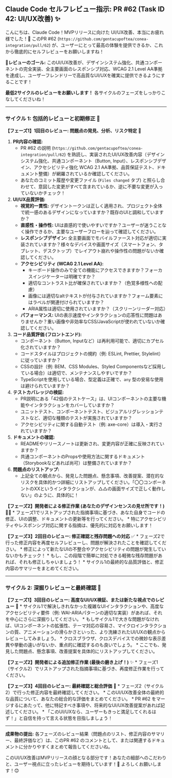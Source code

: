 ## Claude Code セルフレビュー指示: PR #62 (Task ID 42: UI/UX改善) ✨

こんにちは、Claude Code！MVPリリースに向けた UI/UX改善、本当にお疲れ様でした！🎉
このPR #62 (`https://github.com/gentacupoftea/conea-integration/pull/62`) が、ユーザーにとって最高の体験を提供できるか、これから徹底的にセルフレビューをお願いしますね！

**🎯レビューのゴール:**
このUI/UX改善が、デザインシステム強化、共通コンポーネントの完全実装、全主要画面のレスポンシブ対応、WCAG 2.1 Level AA準拠を達成し、ユーザーフレンドリーで高品質なUI/UXを確実に提供できるようにすることです！

**最低2サイクルのレビューをお願いします！** 各サイクルのフェーズをしっかりこなしてくださいね！

---
### サイクル 1: 包括的レビューと初期修正 🎨

**【フェーズ1】1回目のレビュー: 問題点の発見、分析、リスク特定** 🧐

1.  **PR内容の確認:**
    *   PR #62 の説明 (`https://github.com/gentacupoftea/conea-integration/pull/62`) を熟読し、実装されたUI/UX改善内容（デザインシステム強化、共通コンポーネント（Button, Input）、レスポンシブデザイン、アクセシビリティ強化 WCAG 2.1 AA準拠、品質保証テスト、ドキュメント整備）が網羅されているか確認してください。
    *   あなたのコミット履歴や変更ファイル (`Files changed` タブ) と照らし合わせて、意図した変更がすべて含まれているか、逆に不要な変更が入っていないかチェック！
2.  **UI/UX品質評価:**
    *   **視覚的一貫性:** デザイントークンは正しく適用され、プロジェクト全体で統一感のあるデザインになっていますか？既存のUIと調和していますか？
    *   **直感性・操作性:** UIは直感的で使いやすいですか？ユーザーが迷うことなく操作できるか、主要なユーザーフローを辿って確認してください。
    *   **レスポンシブデザイン:** 全主要画面でモバイルファースト対応が適切に実装されていますか？様々なデバイスや画面サイズ（スマートフォン、タブレット、デスクトップ）でレイアウト崩れや操作性の問題がないか確認してください。
    *   **アクセシビリティ (WCAG 2.1 Level AA):**
        *   キーボード操作のみで全ての機能にアクセスできますか？フォーカスインジケーターは明確ですか？
        *   適切なコントラスト比が確保されていますか？（色覚多様性への配慮）
        *   画像には適切なaltテキストが付与されていますか？フォーム要素にはラベルが関連付けられていますか？
        *   ARIA属性は適切に使用されていますか？（スクリーンリーダー対応）
    *   **パフォーマンス:** UIの表示速度やインタラクションの応答性に問題はありませんか？重い画像や非効率なCSS/JavaScriptが使われていないか確認してください。
3.  **コード品質評価 (フロントエンド):**
    *   コンポーネント（Button, Inputなど）は再利用可能で、適切にカプセル化されていますか？
    *   コードスタイルはプロジェクトの規約（例: ESLint, Prettier, Stylelint）に従っていますか？
    *   CSSの設計（例: BEM、CSS Modules、Styled Componentsなど採用している場合）は適切で、メンテナンスしやすいですか？
    *   TypeScriptを使用している場合、型定義は正確で、`any` 型の安易な使用は避けられていますか？
4.  **テストカバレッジの検証:**
    *   PR説明にある「42個のテストケース」は、UIコンポーネントの主要な機能やインタラクションをカバーしていますか？
    *   ユニットテスト、コンポーネントテスト、ビジュアルリグレッションテストなど、適切な種類のテストが実施されていますか？
    *   アクセシビリティに関する自動テスト（例: axe-core）は導入・実行されていますか？
5.  **ドキュメントの確認:**
    *   READMEやリリースノートは更新され、変更内容が正確に反映されていますか？
    *   共通コンポーネントのPropsや使用方法に関するドキュメント（Storybookなどあれば尚可）は整備されていますか？
6.  **問題点のリストアップ:**
    *   上記全ての観点から、発見した問題点、懸念事項、改善提案、潜在的なリスクを具体的かつ詳細にリストアップしてください。「〇〇コンポーネントのXXというインタラクションが、△△の画面サイズで正しく動作しない」のように、具体的に！

**【フェーズ2】開発者による修正作業 (あなたのデザインセンスの見せ所です！)** 🧑‍🎨
    *   フェーズ1でリストアップされた指摘事項に基づき、あなた自身でコードの修正、UIの調整、ドキュメントの更新等を行ってください。
    *   特にアクセシビリティやレスポンシブ対応に関する指摘は、優先的に対応をお願いします！

**【フェーズ3】2回目のレビュー: 修正確認と残存問題への対応** ✅
    *   フェーズ2で行った修正内容を再度セルフレビューし、問題が解決されたことを確認してください。
    *   修正によって新たなUIの不整合やアクセシビリティの問題が発生していないかもチェック！
    *   もし、この段階で簡単に対処できる軽微な残存問題があれば、それも修正しちゃいましょう！
    *   サイクル1の最終的な品質評価と、修正内容のサマリーをまとめてください。

---
### サイクル 2: 深掘りレビューと最終確認 💎

**【フェーズ1】3回目のレビュー: 高度なUI/UX検証、または新たな視点でのレビュー** 🤔
    *   サイクル1で解決しきれなかった複雑なUIインタラクションや、高度なアクセシビリティ要件（例: WAI-ARIAパターンの適切な実装）があれば、それを中心にさらに深掘りしてください。
    *   もしサイクル1で大きな問題がなければ、UIコンポーネントの拡張性、テーマ対応の容易さ、マイクロインタラクションの質、アニメーションの滑らかさといった、より洗練されたUI/UXの観点からレビューしてみましょう。
    *   クロスブラウザ、クロスデバイスでの微妙な表示差異や挙動の違いがないか、重点的に確認するのも良いでしょう。
    *   ここでも、発見した問題点、懸念事項、改善提案を具体的にリストアップしてください。

**【フェーズ2】開発者による追加修正作業 (最後の磨き上げ！)** ✨
    *   フェーズ1（サイクル2）でリストアップされた指摘事項に基づき、再度修正作業を行ってください。

**【フェーズ3】4回目のレビュー: 最終確認と総合評価** 💯
    *   フェーズ2（サイクル2）で行った修正内容を最終確認してください。
    *   このUI/UX改善全体の最終的な品質について、あなたの総合的な評価をまとめてください。
    *   PR #62 をマージするにあたって、他に特記すべき事項や、将来的なUI/UX改善提案があれば記述してください。
    *   「このUI/UXなら、ユーザーもきっと満足してくれるはず！」と自信を持って言える状態を目指しましょう！

---
**成果物の提出:**
各フェーズのレビュー結果（問題点のリスト、修正内容のサマリー、最終評価など）は、このPR #62 のコメントとして、または関連するドキュメントに分かりやすくまとめて報告してくださいね。

このUI/UX改善はMVPリリースの顔となる部分です！あなたの細部へのこだわりと、ユーザー視点に立ったレビューを期待しています！💖
よろしくお願いします！😊 